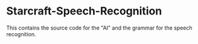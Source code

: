 # Starcraft-Speech-Recognition
This contains the source code for the "AI" and the grammar for the speech recognition.
